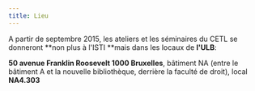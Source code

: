 ```yaml
---
title: Lieu
---
```


A partir de septembre 2015, les ateliers et les séminaires du CETL se donneront **non plus à l'ISTI **mais dans les locaux de **l'ULB**:

**50 avenue Franklin Roosevelt 1000 Bruxelles**, bâtiment NA (entre le bâtiment A et la nouvelle bibliothèque, derrière la faculté de droit), local **NA4.303**

